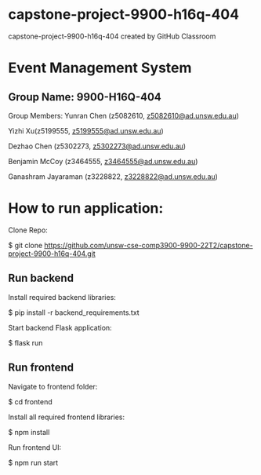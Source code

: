 # capstone-project-9900-h16q-404
capstone-project-9900-h16q-404 created by GitHub Classroom

# Event Management System

## Group Name: 9900-H16Q-404

Group Members:
Yunran Chen (z5082610, z5082610@ad.unsw.edu.au)

Yizhi Xu(z5199555, z5199555@ad.unsw.edu.au)

Dezhao Chen (z5302273, z5302273@ad.unsw.edu.au)

Benjamin McCoy (z3464555, z3464555@ad.unsw.edu.au)

Ganashram Jayaraman (z3228822, z3228822@ad.unsw.edu.au)

# How to run application:

Clone Repo:

$ git clone https://github.com/unsw-cse-comp3900-9900-22T2/capstone-project-9900-h16q-404.git

## Run backend

Install required backend libraries:

$ pip install -r backend_requirements.txt

Start backend Flask application:

$ flask run

## Run frontend

Navigate to frontend folder:

$ cd frontend

Install all required frontend libraries:

$ npm install

Run frontend UI:

$ npm run start